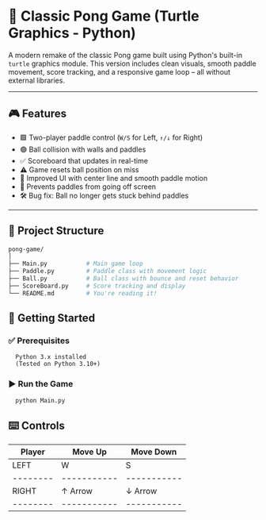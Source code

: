 # 🏓 Classic Pong Game (Turtle Graphics - Python)

A modern remake of the classic Pong game built using Python's built-in `turtle` graphics module. This version includes clean visuals, smooth paddle movement, score tracking, and a responsive game loop – all without external libraries.

---

## 🎮 Features

- 🟩 Two-player paddle control (`W/S` for Left, `↑/↓` for Right)
- 🟢 Ball collision with walls and paddles
- ✅ Scoreboard that updates in real-time
- ⚠️ Game resets ball position on miss
- 🧱 Improved UI with center line and smooth paddle motion
- 🛑 Prevents paddles from going off screen
- 🛠 Bug fix: Ball no longer gets stuck behind paddles

---

## 🧱 Project Structure

```bash
pong-game/
│
├── Main.py           # Main game loop
├── Paddle.py         # Paddle class with movement logic
├── Ball.py           # Ball class with bounce and reset behavior
├── ScoreBoard.py     # Score tracking and display
└── README.md         # You're reading it!
```

## 🚀 Getting Started
### ✅ Prerequisites
      Python 3.x installed
      (Tested on Python 3.10+)
### ▶️ Run the Game
      python Main.py

## ⌨️ Controls

| Player | Move Up   | Move Down |
|--------|-----------|-----------|
| LEFT   |  W        |  S        | 
|--------|-----------|-----------|
| RIGHT  |  ↑ Arrow	 |  ↓ Arrow	 |
|--------|-----------|-----------|
